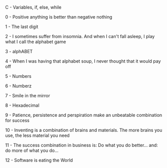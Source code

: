 

 C - Variables, if, else, while

0 - Positive anything is better than negative nothing

1 - The last digit

2 - I sometimes suffer from insomnia. And when I can't fall asleep, I play what I call the alphabet game

3 - alphABET

4 - When I was having that alphabet soup, I never thought that it would pay off

5 - Numbers

6 - Numberz

7 - Smile in the mirror

8 - Hexadecimal

9 - Patience, persistence and perspiration make an unbeatable combination for success

10 -  Inventing is a combination of brains and materials. The more brains you use, the less material you need

11 - The success combination in business is: Do what you do better... and: do more of what you do...

12 - Software is eating the World
